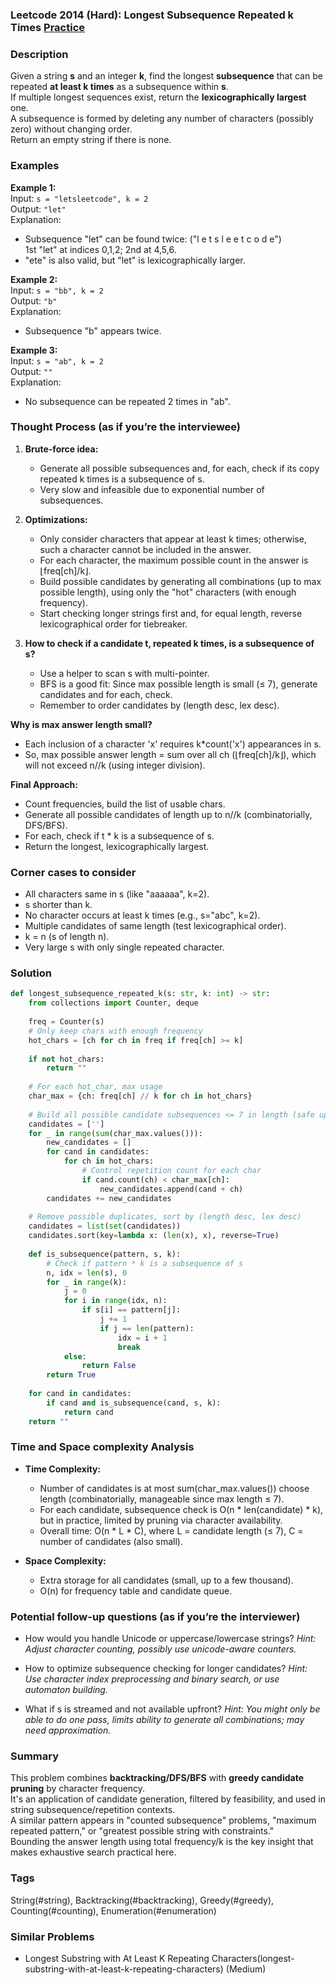 ### Leetcode 2014 (Hard): Longest Subsequence Repeated k Times [Practice](https://leetcode.com/problems/longest-subsequence-repeated-k-times)

### Description  
Given a string **s** and an integer **k**, find the longest **subsequence** that can be repeated **at least k times** as a subsequence within **s**.  
If multiple longest sequences exist, return the **lexicographically largest** one.  
A subsequence is formed by deleting any number of characters (possibly zero) without changing order.  
Return an empty string if there is none.

### Examples  

**Example 1:**  
Input: `s = "letsleetcode", k = 2`  
Output: `"let"`  
Explanation:  
- Subsequence "let" can be found twice: ("l e t s l e e t c o d e")  
  1st "let" at indices 0,1,2; 2nd at 4,5,6.  
- "ete" is also valid, but "let" is lexicographically larger.

**Example 2:**  
Input: `s = "bb", k = 2`  
Output: `"b"`  
Explanation:  
- Subsequence "b" appears twice.

**Example 3:**  
Input: `s = "ab", k = 2`  
Output: `""`  
Explanation:  
- No subsequence can be repeated 2 times in "ab".

### Thought Process (as if you’re the interviewee)  

1. **Brute-force idea:**  
   - Generate all possible subsequences and, for each, check if its copy repeated k times is a subsequence of s.
   - Very slow and infeasible due to exponential number of subsequences.

2. **Optimizations:**  
   - Only consider characters that appear at least k times; otherwise, such a character cannot be included in the answer.
   - For each character, the maximum possible count in the answer is ⌊freq[ch]/k⌋.
   - Build possible candidates by generating all combinations (up to max possible length), using only the "hot" characters (with enough frequency).
   - Start checking longer strings first and, for equal length, reverse lexicographical order for tiebreaker.

3. **How to check if a candidate t, repeated k times, is a subsequence of s?**  
   - Use a helper to scan s with multi-pointer.
   - BFS is a good fit: Since max possible length is small (≤ 7), generate candidates and for each, check.
   - Remember to order candidates by (length desc, lex desc).

**Why is max answer length small?**  
- Each inclusion of a character 'x' requires k*count('x') appearances in s.  
- So, max possible answer length = sum over all ch (⌊freq[ch]/k⌋), which will not exceed n//k (using integer division).

**Final Approach:**  
- Count frequencies, build the list of usable chars.
- Generate all possible candidates of length up to n//k (combinatorially, DFS/BFS).
- For each, check if t * k is a subsequence of s.
- Return the longest, lexicographically largest.

### Corner cases to consider  
- All characters same in s (like "aaaaaa", k=2).
- s shorter than k.
- No character occurs at least k times (e.g., s="abc", k=2).
- Multiple candidates of same length (test lexicographical order).
- k = n (s of length n).
- Very large s with only single repeated character.

### Solution

```python
def longest_subsequence_repeated_k(s: str, k: int) -> str:
    from collections import Counter, deque
    
    freq = Counter(s)
    # Only keep chars with enough frequency
    hot_chars = [ch for ch in freq if freq[ch] >= k]
    
    if not hot_chars:
        return ""
    
    # For each hot_char, max usage
    char_max = {ch: freq[ch] // k for ch in hot_chars}
    
    # Build all possible candidate subsequences <= 7 in length (safe upper bound)
    candidates = ['']
    for _ in range(sum(char_max.values())):
        new_candidates = []
        for cand in candidates:
            for ch in hot_chars:
                # Control repetition count for each char
                if cand.count(ch) < char_max[ch]:
                    new_candidates.append(cand + ch)
        candidates += new_candidates
    
    # Remove possible duplicates, sort by (length desc, lex desc)
    candidates = list(set(candidates))
    candidates.sort(key=lambda x: (len(x), x), reverse=True)
    
    def is_subsequence(pattern, s, k):
        # Check if pattern * k is a subsequence of s
        n, idx = len(s), 0
        for _ in range(k):
            j = 0
            for i in range(idx, n):
                if s[i] == pattern[j]:
                    j += 1
                    if j == len(pattern):
                        idx = i + 1
                        break
            else:
                return False
        return True
    
    for cand in candidates:
        if cand and is_subsequence(cand, s, k):
            return cand
    return ""
```

### Time and Space complexity Analysis  

- **Time Complexity:**  
   - Number of candidates is at most sum(char_max.values()) choose length (combinatorially, manageable since max length ≤ 7).
   - For each candidate, subsequence check is O(n \* len(candidate) \* k), but in practice, limited by pruning via character availability.
   - Overall time: O(n \* L \* C), where L = candidate length (≤ 7), C = number of candidates (also small).

- **Space Complexity:**  
   - Extra storage for all candidates (small, up to a few thousand).
   - O(n) for frequency table and candidate queue.

### Potential follow-up questions (as if you’re the interviewer)  

- How would you handle Unicode or uppercase/lowercase strings?
  *Hint: Adjust character counting, possibly use unicode-aware counters.*

- How to optimize subsequence checking for longer candidates?
  *Hint: Use character index preprocessing and binary search, or use automaton building.*

- What if s is streamed and not available upfront?
  *Hint: You might only be able to do one pass, limits ability to generate all combinations; may need approximation.*

### Summary
This problem combines **backtracking/DFS/BFS** with **greedy candidate pruning** by character frequency.  
It's an application of candidate generation, filtered by feasibility, and used in string subsequence/repetition contexts.  
A similar pattern appears in "counted subsequence" problems, "maximum repeated pattern," or "greatest possible string with constraints."  
Bounding the answer length using total frequency/k is the key insight that makes exhaustive search practical here.

### Tags
String(#string), Backtracking(#backtracking), Greedy(#greedy), Counting(#counting), Enumeration(#enumeration)

### Similar Problems
- Longest Substring with At Least K Repeating Characters(longest-substring-with-at-least-k-repeating-characters) (Medium)